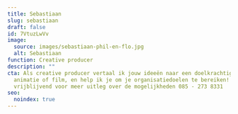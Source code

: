 ```yaml
---
title: Sebastiaan
slug: sebastiaan
draft: false
id: 7VtuzLwVv
image:
  source: images/sebastiaan-phil-en-flo.jpg
  alt: Sebastiaan
function: Creative producer
description: ""
cta: Als creative producer vertaal ik jouw ideeën naar een doelkrachtige
  animatie of film, en help ik je om je organisatiedoelen te bereiken! Bel me
  vrijblijvend voor meer uitleg over de mogelijkheden 085 - 273 8331
seo:
  noindex: true
---
```

